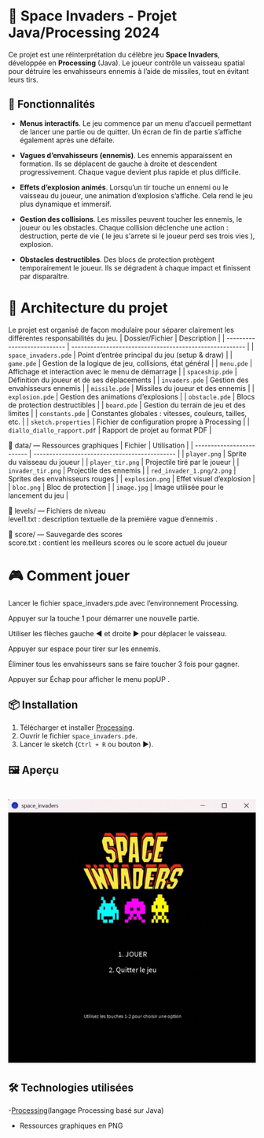 # 👾 Space Invaders - Projet Java/Processing 2024

Ce projet est une réinterprétation du célèbre jeu **Space Invaders**, développée en **Processing** (Java). Le joueur contrôle un vaisseau spatial pour détruire les envahisseurs ennemis à l’aide de missiles, tout en évitant leurs tirs.

## 🧠 Fonctionnalités

- **Menus interactifs**. Le jeu commence par un menu d’accueil permettant de lancer une partie ou de quitter. Un écran de fin de partie s’affiche également après une défaite.

- **Vagues d’envahisseurs (ennemis)**. Les ennemis apparaissent en formation. Ils se déplacent de gauche à droite et descendent progressivement. Chaque vague devient plus rapide et plus difficile.

- **Effets d’explosion animés**. Lorsqu’un tir touche un ennemi ou le vaisseau du joueur, une animation d’explosion s’affiche. Cela rend le jeu plus dynamique et immersif.

- **Gestion des collisions**. Les missiles peuvent toucher les ennemis, le joueur ou les obstacles. Chaque collision déclenche une action : destruction, perte de vie ( le jeu s'arrete si le joueur perd ses trois vies ), explosion.

- **Obstacles destructibles**. Des blocs de protection protègent temporairement le joueur. Ils se dégradent à chaque impact et finissent par disparaître.


# 🧱 Architecture du projet

Le projet est organisé de façon modulaire pour séparer clairement les différentes responsabilités du jeu.
| Dossier/Fichier             | Description                                             |
| --------------------------- | ------------------------------------------------------- |
| `space_invaders.pde`        | Point d’entrée principal du jeu (setup & draw)          |
| `game.pde`                  | Gestion de la logique de jeu, collisions, état général  |
| `menu.pde`                  | Affichage et interaction avec le menu de démarrage      |
| `spaceship.pde`             | Définition du joueur et de ses déplacements             |
| `invaders.pde`              | Gestion des envahisseurs ennemis                        |
| `missile.pde`               | Missiles du joueur et des ennemis                       |
| `explosion.pde`             | Gestion des animations d’explosions                     |
| `obstacle.pde`              | Blocs de protection destructibles                       |
| `board.pde`                 | Gestion du terrain de jeu et des limites                |
| `constants.pde`             | Constantes globales : vitesses, couleurs, tailles, etc. |
| `sketch.properties`         | Fichier de configuration propre à Processing            |
| `diallo_diallo_rapport.pdf` | Rapport de projet au format PDF                         |

📁 data/ — Ressources graphiques
| Fichier                   | Utilisation                                   |
| ------------------------- | --------------------------------------------- |
| `player.png`              | Sprite du vaisseau du joueur                  |
| `player_tir.png`          | Projectile tiré par le joueur                 |
| `invader_tir.png`         | Projectile des ennemis                        |
| `red_invader_1.png/2.png` | Sprites des envahisseurs rouges               |
| `explosion.png`           | Effet visuel d’explosion                      |
| `bloc.png`                | Bloc de protection                            |
| `image.jpg`               | Image utilisée pour le lancement du jeu           |


📁 levels/ — Fichiers de niveau <br>
level1.txt : description textuelle de la première vague d’ennemis .

📁 score/ — Sauvegarde des scores <br>
score.txt : contient les meilleurs scores ou le score actuel du joueur

# 🎮 Comment jouer
Lancer le fichier space_invaders.pde avec l’environnement Processing.

Appuyer sur la touche 1 pour démarrer une nouvelle partie.

Utiliser les flèches gauche ◀️ et droite ▶️ pour déplacer le vaisseau.

Appuyer sur espace pour tirer sur les ennemis.

Éliminer tous les envahisseurs sans se faire toucher 3 fois pour gagner.

Appuyer sur Échap pour afficher le menu popUP .

## 📦 Installation

1. Télécharger et installer [Processing](https://processing.org/download/).
2. Ouvrir le fichier `space_invaders.pde`.
3. Lancer le sketch (`Ctrl + R` ou bouton ▶️).

## 🖼️ Aperçu
# ![Fatimatou](https://github.com/Fatimatou-DIALLO-87/SpaceInvaders/blob/master/SpaceInvaders.gif)


## 🛠️ Technologies utilisées

-[Processing](https://processing.org)(langage Processing basé sur Java)
- Ressources graphiques en PNG





